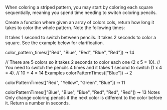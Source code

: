When coloring a striped pattern, you may start by coloring each square sequentially, meaning you spend time needing to switch coloring pencils.

Create a function where given an array of colors cols, return how long it takes to color the whole pattern. Note the following times:

It takes 1 second to switch between pencils.
It takes 2 seconds to color a square.
See the example below for clarification.

color_pattern_times(["Red", "Blue", "Red", "Blue", "Red"]) ➞ 14

// There are 5 colors so it takes 2 seconds to color each one (2 x 5 = 10).
// You need to switch the pencils 4 times and it takes 1 second to switch (1 x 4 = 4).
// 10 + 4 = 14
Examples
colorPatternTimes(["Blue"]) ➞ 2

colorPatternTimes(["Red", "Yellow", "Green", "Blue"]) ➞ 11

colorPatternTimes(["Blue", "Blue", "Blue", "Red", "Red", "Red"]) ➞ 13
Notes
Only change coloring pencils if the next color is different to the color before it.
Return a number in seconds.
